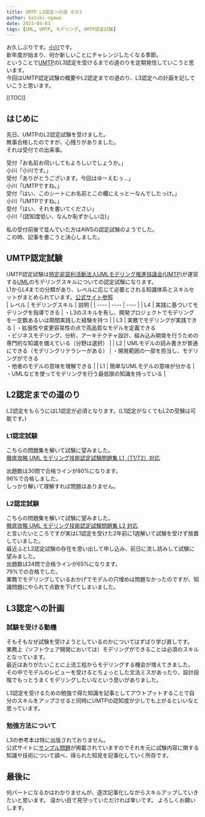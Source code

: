 ```yaml
---
title: UMTP L3認定への道 その1
author: kazuki-ogawa
date: 2023-04-03
tags: [UML, UMTP, モデリング, UMTP認定試験]
---
```


お久しぶりです。[小川](https://developer.mamezou-tech.com/authors/kazuki-ogawa/)です。  
新年度が始まり、何か新しいことにチャレンジしたくなる季節。  
ということで[UMTP](https://umtp-japan.org/)のL3認定を受けるまでの道のりを定期発信していこうと思います。  
今回はUMTP認定試験の概要やL2認定までの道のり、L3認定への計画を記していこうと思います。

[[TOC]]

## はじめに
先日、UMTPのL2認定試験を受けました。  
無事合格したのですが、心残りがありました。  
それは受付での出来事。  

受付「お名前お伺いしてもよろしいでしょうか。」  
小川「小川です。」  
受付「ありがとうございます。今回はゆーえむぅ...」  
小川「UMTPですね。」  
受付「はい、このシートにお名前とこの欄にえっとーなんでしたっけ。」  
小川「UMTPですね。」  
受付「はい、それを書いてください」  
小川「(認知度低い、なんか恥ずかしい泣)」 

私の受付前後で並んでいた方はAWSの認定試験のようでした。  
この時、記事を書こうと決心しました。  

## UMTP認定試験
UMTP認定試験は[特定非営利活動法人UMLモデリング推進協議会(UMTP)](https://umtp-japan.org/)が運営する[UML](http://www.uml.org/)のモデリングスキルについての認定試験になります。  
L1からL4までの分類があり、レベルに応じて必要とされる知識体系とスキルセットがまとめられています。[公式サイト参照](https://umtp-japan.org/about_exam)  
| レベル | モデリングスキル | 説明 | 
| ---- | ---- | ---- | 
| L4 | 実践に基づいてモデリングを指導できる | ・L3のスキルを有し、開発プロジェクトでモデリングを一定数あるいは期間実践した経験を持つ | 
| L3 | 実務でモデリングが実践できる | ・拡張性や変更容易性の点で高品質なモデルを定義できる<br>・ビジネスモデリング、分析、アーキテクチャ設計、組み込み開発を行うための専門的な知識を備えている（分野は選択） | 
| L2 | UMLモデルの読み書きが普通にできる（モデリングリテラシーがある） | ・開発範囲の一部を担当し、モデリングができる<br>・他者のモデルの意味を理解できる | 
| L1 | 簡単なUMLモデルの意味が分かる | ・UMLなどを使ってモデリングを行う最低限の知識を持っている | 

## L2認定までの道のり
L2認定をもらうにはL1認定が必須となります。(L1認定がなくてもL2の受験は可能です。)
### L1認定試験
こちらの問題集を解いて試験に望みました。  
[徹底攻略 UML モデリング技能認定試験問題集 L1（T1/T2）対応](https://book.impress.co.jp/books/2482)  

出題数は30問で合格ラインが80%になります。  
96%で合格しました。  
しっかり解いて理解すれば問題はありません。

### L2認定試験
こちらの問題集を解いて試験に望みました。  
[徹底攻略 UML モデリング技能認定試験問題集 L2 対応](https://book.impress.co.jp/books/2662)  
と言いたいところですが実はL1認定を受けた2年前に1週解いて試験を受けず放置していました。  
最近ふとL2認定試験の存在を思い出して申し込み、前日に流し読みして試験に望みました。  
出題数は24問で合格ラインが65%になります。  
79%での合格でした。  
業務でモデリングしているおかげでモデルの穴埋めは問題なかったのですが、知識問題にやられて点数を下げてしまいました。  

## L3認定への計画
### 試験を受ける動機
そもそもなぜ試験を受けようとしているのかについてはずばり学び直しです。  
業務上（ソフトウェア開発においては）モデリングができることは必須のスキルとなっています。  
最近はありがたいことに上流工程からモデリングする機会が増えてきました。  
その中でモデルのレビューを受けるとちょっとした文法ミスがあったり、設計段階でもっとうまくモデリングしたいなという思いがありました。  
  
L3認定を受けるための勉強で得た知識を記事としてアウトプットすることで自分のスキルをアップさせると同時にUMTPの認知度が少しでも上がるといいなと思っています。

### 勉強方法について
L3の参考本は特に出版されておりません。  
公式サイトに[サンプル問題](https://umtp-japan.org/about_exam/exam_sample)が掲載されていますのでそれを元に試験内容に関する知識や技術について調べ、得られた知見を記事化していく所存です。  

## 最後に
何パートになるかはわかりませんが、逐次記事化しながらスキルアップしていきたいと思います。
温かい目で見守っていただければ幸いです。
よろしくお願いします。